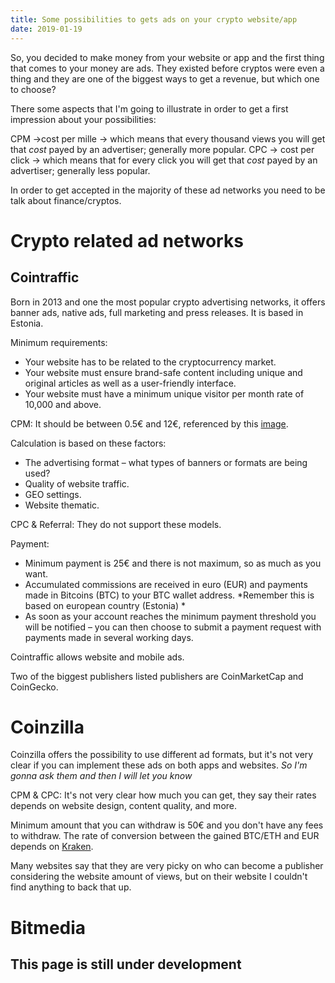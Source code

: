 ```yaml
---
title: Some possibilities to gets ads on your crypto website/app
date: 2019-01-19
---
```


So, you decided to make money from your website or app and the first thing that comes to your money are ads.
They existed before cryptos were even a thing and they are one of the biggest ways to get a revenue, but which one to choose?

There some aspects that I'm going to illustrate in order to get a first impression about your possibilities:

CPM ->cost per mille -> which means that every thousand views you will get that *cost* payed by an advertiser; generally more popular.
CPC -> cost per click -> which means that for every click you will get that *cost* payed by an advertiser; generally less popular.

In order to get accepted in the majority of these ad networks you need to be talk about finance/cryptos.

# Crypto related ad networks 

## Cointraffic

Born in 2013 and one the most popular crypto advertising networks, it offers banner ads, native ads, full marketing and press releases.
It is based in Estonia.

 Minimum requirements:

 * Your website has to be related to the cryptocurrency market.
 * Your website must ensure brand-safe content including unique and original articles as well as a user-friendly interface.
 * Your website must have a minimum unique visitor per month rate of 10,000 and above.

CPM: It should be between 0.5&euro; and 12&euro;, referenced by this [image](https://cointraffic.io/img/main/network/price.png "Cointraffic reference image").

Calculation is based on these factors: 

* The advertising format – what types of banners or formats are being used?
* Quality of website traffic.
* GEO settings.
* Website thematic.

CPC & Referral: They do not support these models.

Payment:

* Minimum payment is 25&euro; and there is not maximum, so as much as you want.
* Accumulated commissions are received in euro (EUR) and payments made in Bitcoins (BTC) to your BTC wallet address. *Remember this is based on european country (Estonia) *
* As soon as your account reaches the minimum payment threshold you will be notified – you can then choose to submit a payment request with payments made in several working days.

Cointraffic allows website and mobile ads.

Two of the biggest publishers listed publishers are CoinMarketCap and CoinGecko.

# Coinzilla

Coinzilla offers the possibility to use different ad formats, but it's not very clear if you can implement these ads on both apps and websites. *So I'm gonna ask them and then I will let you know*

CPM & CPC: It's not very clear how much you can get, they say their rates depends on website design, content quality, and more.

Minimum amount that you can withdraw is 50&euro; and you don't have any fees to withdraw. The rate of conversion between the gained BTC/ETH and EUR depends on [Kraken](https://www.kraken.com/ "Kraken").

Many websites say that they are very picky on who can become a publisher considering the website amount of views, but on their website I couldn't find anything to back that up.

# Bitmedia




This page is still under development
---
